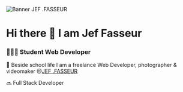 ![Banner JEF .FASSEUR](https://assets.digitalocean.com/articles/alligator/boo.svg "a title")

# Hi there 👋 I am Jef Fasseur


### 👨🏻‍💻 Student Web Developer 
📸 Beside school life I am a freelance Web Developer, photographer & videomaker @[JEF .FASSEUR](https://jeffasseur.be)

🔜 Full Stack Developer
